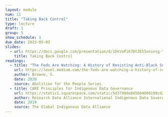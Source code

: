 ```yaml
---
layout: module
num: 11
title: "Taking Back Control"
type: lecture
draft: 1
group: 5
show_schedule: 1
due_date: 2023-05-03
slides:
  - url: https://docs.google.com/presentation/d/1DkVaPi67DtZ65Iuninsg-YkoHMevXCxJAIXj8VU4O3w/edit?usp=share_link
    title: Taking Back Control
readings:
  - title: "The Feds Are Watching: A History of Resisting Anti-Black Surveillance"
    url: https://level.medium.com/the-feds-are-watching-a-history-of-resisting-anti-black-surveillance-b2242d6ceaad
    author: Browne, S.
    date: 2020
    source: Abolition for the People Series
  - title: CARE Principles for Indigenous Data Governance
    url: https://static1.squarespace.com/static/5d3799de845604000199cd24/t/6397b363b502ff481fce6baf/1670886246948/CARE%2BPrinciples_One%2BPagers%2BFINAL_Oct_17_2019.pdf
    author: Research Data Alliance International Indigenous Data Sovereignty Interest Group
    date: 2019
    source: The Global Indigenous Data Alliance
---
```

